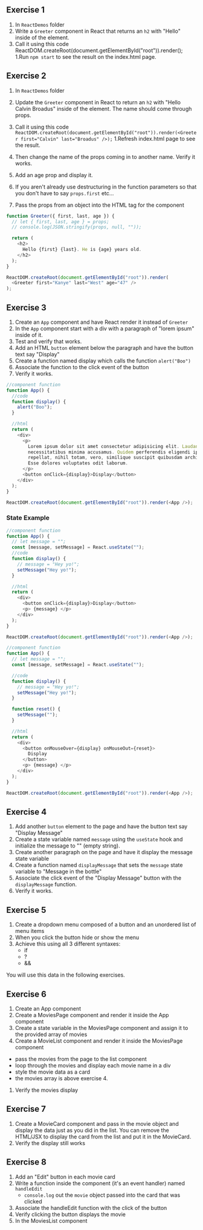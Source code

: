 ## Exercise 1

1. In `ReactDemos` folder
1. Write a `Greeter` component in React that returns an `h2` with "Hello" inside of the element.
1. Call it using this code ReactDOM.createRoot(document.getElementById("root")).render(<Greeter />);
   1.Run `npm start` to see the result on the index.html page.

## Exercise 2

1. In `ReactDemos` folder
1. Update the `Greeter` component in React to return an `h2` with "Hello Calvin Broadus" inside of the element. The name should come through props.
1. Call it using this code
   `   ReactDOM.createRoot(document.getElementById("root")).render(<Greeter first="Calvin" last="Broadus" />);`
   1.Refresh index.html page to see the result.
1. Then change the name of the props coming in to another name. Verify it works.
1. Add an age prop and display it.
1. If you aren't already use destructuring in the function parameters so that you don't have to say `props.first` etc...

1. Pass the props from an object into the HTML tag for the component

```js
function Greeter({ first, last, age }) {
  // let { first, last, age } = props;
  // console.log(JSON.stringify(props, null, ""));

  return (
    <h2>
      Hello {first} {last}. He is {age} years old.
    </h2>
  );
}

ReactDOM.createRoot(document.getElementById("root")).render(
  <Greeter first="Kanye" last="West" age="47" />
);
```

## Exercise 3

1. Create an `App` component and have React render it instead of `Greeter`
2. In the `App` component start with a div with a paragraph of "lorem ipsum" inside of it.
3. Test and verify that works.
4. Add an HTML `button` element below the paragraph and have the button text say "Display"
5. Create a function named display which calls the function `alert("Boo")`
6. Associate the function to the click event of the button
7. Verify it works.

```js
//component function
function App() {
  //code
  function display() {
    alert("Boo");
  }

  //html
  return (
    <div>
      <p>
        Lorem ipsum dolor sit amet consectetur adipisicing elit. Laudantium
        necessitatibus minima accusamus. Quidem perferendis eligendi ipsum eum
        repellat, nihil totam, vero, similique suscipit quibusdam architecto.
        Esse dolores voluptates odit laborum.
      </p>
      <button onClick={display}>Display</button>
    </div>
  );
}

ReactDOM.createRoot(document.getElementById("root")).render(<App />);
```

### State Example

```js
//component function
function App() {
  // let message = "";
  const [message, setMessage] = React.useState("");
  //code
  function display() {
    // message = "Hey yo!";
    setMessage("Hey yo!");
  }

  //html
  return (
    <div>
      <button onClick={display}>Display</button>
      <p> {message} </p>
    </div>
  );
}

ReactDOM.createRoot(document.getElementById("root")).render(<App />);
```

```js
//component function
function App() {
  // let message = "";
  const [message, setMessage] = React.useState("");

  //code
  function display() {
    // message = "Hey yo!";
    setMessage("Hey yo!");
  }

  function reset() {
    setMessage("");
  }

  //html
  return (
    <div>
      <button onMouseOver={display} onMouseOut={reset}>
        Display
      </button>
      <p> {message} </p>
    </div>
  );
}

ReactDOM.createRoot(document.getElementById("root")).render(<App />);
```

## Exercise 4

1. Add another `button` element to the page and have the button text say "Display Message"
1. Create a state variable named `message` using the `useState` hook and initialize the message to "" (empty string).
1. Create another paragraph on the page and have it display the message state variable
1. Create a function named `displayMessage` that sets the `message` state variable to "Message in the bottle"
1. Associate the click event of the "Display Message" button with the `displayMessage` function.
1. Verify it works.

## Exercise 5

1. Create a dropdown menu composed of a button and an unordered list of menu items
1. When you click the button hide or show the menu
1. Achieve this using all 3 different syntaxes:
   - if
   - ?
   - &&

You will use this data in the following exercises.

## Exercise 6

1.  Create an App component
1.  Create a MoviesPage component and render it inside the App component
1.  Create a state variable in the MoviesPage component and assign it to the provided array of movies
1.  Create a MovieList component and render it inside the MoviesPage component

- pass the movies from the page to the list component
- loop through the movies and display each movie name in a div
- style the movie data as a card
- the movies array is above exercise 4.

1. Verify the movies display

## Exercise 7

1. Create a MovieCard component and pass in the movie object and display the data just as you did in the list. You can remove the HTML/JSX to display the card from the list and put it in the MovieCard.
1. Verify the display still works

## Exercise 8

1. Add an "Edit" button in each movie card
1. Write a function inside the component (it's an event handler) named `handleEdit`
   - `console.log` out the `movie` object passed into the card that was clicked
1. Associate the handleEdit function with the click of the button
1. Verify clicking the button displays the movie
1. In the MoviesList component
